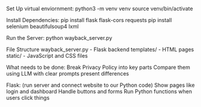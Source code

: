 Set Up virtual enviornment: 
    python3 -m venv venv
    source venv/bin/activate

Install Dependencies:
    pip install flask flask-cors requests
    pip install selenium beautifulsoup4 lxml


Run the Server: 
    python wayback_server.py


File Structure
    wayback_server.py - Flask backend
    templates/ - HTML pages
    static/ - JavaScript and CSS files


What needs to be done: 
    Break Privacy Policy into key parts 
    Compare them using LLM with clear prompts 
    present differences 
    
    
Flask: (run server and connect website to our Python code)
    Show pages like login and dashboard
    Handle buttons and forms
    Run Python functions when users click things